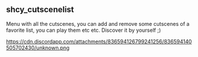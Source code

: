 ## shcy_cutscenelist
Menu with all the cutscenes, you can add and remove some cutscenes of a favorite list, you can play them etc etc. Discover it by yourself ;)


https://cdn.discordapp.com/attachments/836594126799241256/836594140505702430/unknown.png
